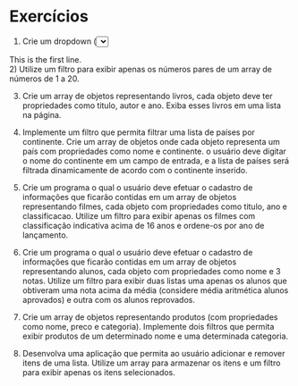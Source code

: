 # Exercícios
1) Crie um dropdown (<select>) com quatro opções: “Abacate”, "Maçã", "Pera" e "Laranja". Ao selecionar uma opção, exiba a fruta escolhida na página.
<p>This is the first line.<br>
2) Utilize um filtro para exibir apenas os números pares de um array de números de 1 a 20.

3) Crie um array de objetos representando livros, cada objeto deve ter propriedades como titulo, autor e ano. Exiba esses livros em uma lista na página.

4) Implemente um filtro que permita filtrar uma lista de países por continente.  Crie um array de objetos onde cada objeto representa um país com propriedades como nome e continente. o usuário deve digitar o nome do continente em um campo de entrada, e a lista de países será filtrada dinamicamente de acordo com o continente inserido.

5) Crie um programa o qual o usuário deve efetuar o cadastro de informações que ficarão contidas em um array de objetos representando filmes, cada objeto com propriedades como titulo, ano e classificacao. Utilize um filtro para exibir apenas os filmes com classificação indicativa acima de 16 anos e ordene-os por ano de lançamento.

6) Crie um programa o qual o usuário deve efetuar o cadastro de informações que ficarão contidas em um array de objetos representando alunos, cada objeto com propriedades como nome e 3 notas. Utilize um filtro para exibir duas listas uma apenas os alunos que obtiveram uma nota acima da média (considere média aritmética alunos aprovados) e outra com os alunos reprovados.

7) Crie um array de objetos representando produtos (com propriedades como nome, preco e categoria). Implemente dois filtros que permita exibir  produtos de um determinado nome e uma determinada categoria.

8) Desenvolva uma aplicação que permita ao usuário adicionar e remover itens de uma lista. Utilize um array para armazenar os itens e um filtro para exibir apenas os itens selecionados.
